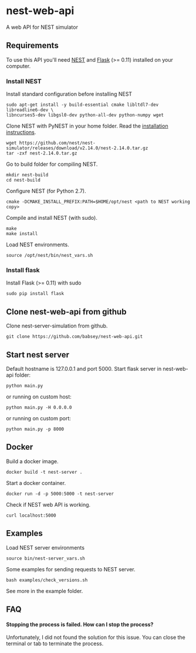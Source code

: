 # nest-web-api
A web API for NEST simulator

## Requirements

To use this API you'll need [NEST](http://www.nest-simulator.org/) and [Flask](http://flask.pocoo.org) (>= 0.11) installed on your computer.

### Install NEST


Install standard configuration before installing NEST
```
sudo apt-get install -y build-essential cmake libltdl7-dev libreadline6-dev \
libncurses5-dev libgsl0-dev python-all-dev python-numpy wget
```

Clone NEST with PyNEST in your home folder.
Read the [installation instructions](http://www.nest-simulator.org/installation/).
```
wget https://github.com/nest/nest-simulator/releases/download/v2.14.0/nest-2.14.0.tar.gz
tar -zxf nest-2.14.0.tar.gz
```

Go to build folder for compiling NEST.
```
mkdir nest-build
cd nest-build
```

Configure NEST (for Python 2.7).
```
cmake -DCMAKE_INSTALL_PREFIX:PATH=$HOME/opt/nest <path to NEST working copy>
```

Compile and install NEST (with sudo).
```
make
make install
```

Load NEST environments.
```
source /opt/nest/bin/nest_vars.sh
```

### Install flask

Install Flask (>= 0.11) with sudo
```
sudo pip install flask
```

## Clone nest-web-api from github

Clone nest-server-simulation from github.
```
git clone https://github.com/babsey/nest-web-api.git
```

## Start nest server

Default hostname is 127.0.0.1 and port 5000.
Start flask server in nest-web-api folder:
```
python main.py
```

or running on custom host:
```
python main.py -H 0.0.0.0
```

or running on custom port:
```
python main.py -p 8000
```

## Docker

Build a docker image.
```
docker build -t nest-server .
```

Start a docker container.
```
docker run -d -p 5000:5000 -t nest-server
```

Check if NEST web API is working.
```
curl localhost:5000
```

## Examples

Load NEST server environments
```
source bin/nest-server_vars.sh
```

Some examples for sending requests to NEST server.
```
bash examples/check_versions.sh
```
See more in the example folder.


## FAQ

#### Stopping the process is failed. How can I stop the process?

Unfortunately, I did not found the solution for this issue.
You can close the terminal or tab to terminate the process.
